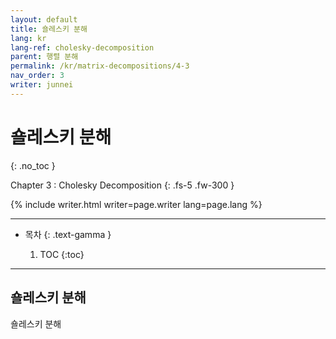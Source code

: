 ```yaml
---
layout: default
title: 숄레스키 분해
lang: kr
lang-ref: cholesky-decomposition
parent: 행렬 분해
permalink: /kr/matrix-decompositions/4-3
nav_order: 3
writer: junnei
---
```


# 숄레스키 분해
{: .no_toc }


Chapter 3 : Cholesky Decomposition
{: .fs-5 .fw-300 }


{% include writer.html writer=page.writer lang=page.lang %}

---

- 목차
    {: .text-gamma }

    1. TOC
    {:toc}

---

## 숄레스키 분해

숄레스키 분해